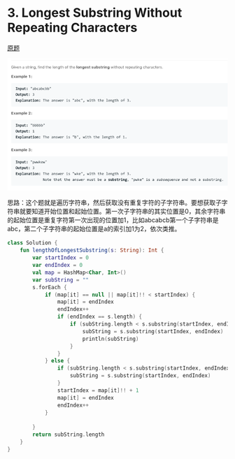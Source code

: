 # 3. Longest Substring Without Repeating Characters

[原题](https://leetcode.com/problems/longest-substring-without-repeating-characters/)

![](../.gitbook/assets/image%20%289%29.png)

思路：这个题就是遍历字符串，然后获取没有重复字符的子字符串。要想获取子字符串就要知道开始位置和起始位置。第一次子字符串的其实位置是0，其余字符串的起始位置是重复字符第一次出现的位置加1，比如abcabcb第一个子字符串是abc，第二个子字符串的起始位置是a的索引加1为2，依次类推。

```kotlin
class Solution {
    fun lengthOfLongestSubstring(s: String): Int {
        var startIndex = 0
        var endIndex = 0
        val map = HashMap<Char, Int>()
        var subString = ""
        s.forEach {
            if (map[it] == null || map[it]!! < startIndex) {
                map[it] = endIndex
                endIndex++
                if (endIndex == s.length) {
                    if (subString.length < s.substring(startIndex, endIndex).length) {
                        subString = s.substring(startIndex, endIndex)
                        println(subString)
                    }
                }
            } else {
                if (subString.length < s.substring(startIndex, endIndex).length) {
                    subString = s.substring(startIndex, endIndex)
                }
                startIndex = map[it]!! + 1
                map[it] = endIndex
                endIndex++
            }

        }
        return subString.length
    }
}
```


